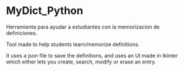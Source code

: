# MyDict_Python
Herramienta para ayudar a estudiantes con la memorizacion de definiciones.


Tool made to help students learn/memorize definitions.

It uses a json file to save the definitions, and uses an UI made in tkinter which either lets you create, search, modify or erase an entry.
